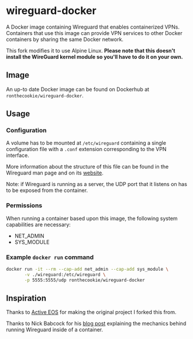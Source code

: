 # wireguard-docker

A Docker image containing Wireguard that enables containerized
VPNs. Containers that use this image can provide VPN services to other
Docker containers by sharing the same Docker network.

This fork modifies it to use Alpine Linux. **Please note that this doesn't install the WireGuard kernel module so you'll have to do it on your own.**

## Image

An up-to date Docker image can be found on Dockerhub at
`ronthecookie/wireguard-docker`. 
## Usage

### Configuration

A volume has to be mounted at `/etc/wireguard` containing a single
configuration file with a `.conf` extension corresponding to the VPN
interface.

More information about the structure of this file can be found in the
Wireguard man page and on its [website](https://www.wireguard.com/).

Note: if Wireguard is running as a server, the UDP port that it
listens on has to be exposed from the container.

### Permissions

When running a container based upon this image, the following system
capabilities are necessary:
- NET_ADMIN
- SYS_MODULE

### Example `docker run` command

```bash
docker run -it --rm --cap-add net_admin --cap-add sys_module \
       -v ./wireguard:/etc/wireguard \
       -p 5555:5555/udp ronthecookie/wireguard-docker
```

## Inspiration
Thanks to [Active EOS](https://github.com/activeeos/wireguard-docker) for making the original project I forked this from.

Thanks to Nick Babcock for his [blog
post](https://nbsoftsolutions.com/blog/routing-select-docker-containers-through-wireguard-vpn)
explaining the mechanics behind running Wireguard inside of a
container.
